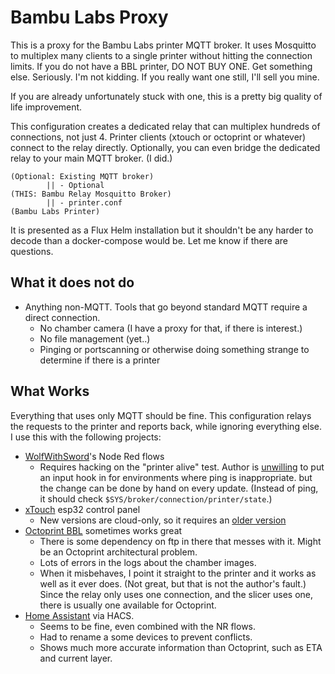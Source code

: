 # Bambu Labs Proxy

This is a proxy for the Bambu Labs printer MQTT broker. It uses Mosquitto to multiplex many clients to a single printer without hitting the connection limits. If you do not have a BBL printer, DO NOT BUY ONE. Get something else. Seriously. I'm not kidding. If you really want one still, I'll sell you mine.

If you are already unfortunately stuck with one, this is a pretty big quality of life improvement.

This configuration creates a dedicated relay that can multiplex hundreds of connections, not just 4. Printer clients (xtouch or octoprint or whatever) connect to the relay directly. Optionally, you can even bridge the dedicated relay to your main MQTT broker. (I did.)

    (Optional: Existing MQTT broker)
            || - Optional
    (THIS: Bambu Relay Mosquitto Broker)
            || - printer.conf
    (Bambu Labs Printer)

It is presented as a Flux Helm installation but it shouldn't be any harder to decode than a docker-compose would be. Let me know if there are questions.

## What it does not do

- Anything non-MQTT. Tools that go beyond standard MQTT require a direct connection.
  - No chamber camera (I have a proxy for that, if there is interest.)
  - No file management (yet..)
  - Pinging or portscanning or otherwise doing something strange to determine if there is a printer

## What Works

Everything that uses only MQTT should be fine. This configuration relays the requests to the printer and reports back, while ignoring everything else. I use this with the following projects:

- [WolfWithSword](https://github.com/WolfwithSword/Bambu-HomeAssistant-Flows)'s Node Red flows
  - Requires hacking on the "printer alive" test. Author is [unwilling](https://github.com/WolfwithSword/Bambu-HomeAssistant-Flows/issues/15#issuecomment-2466936542) to put an input hook in for environments where ping is inappropriate. but the change can be done by hand on every update. (Instead of ping, it should check `$SYS/broker/connection/printer/state`.)
- [xTouch](https://github.com/xperiments-in/xtouch) esp32 control panel
  - New versions are cloud-only, so it requires an [older version](https://github.com/xperiments-in/xtouch/issues/130)
- [Octoprint BBL](https://github.com/jneilliii/OctoPrint-BambuPrinter/) sometimes works great
  - There is some dependency on ftp in there that messes with it. Might be an Octoprint architectural problem.
  - Lots of errors in the logs about the chamber images.
  - When it misbehaves, I point it straight to the printer and it works as well as it ever does. (Not great, but that is not the author's fault.) Since the relay only uses one connection, and the slicer uses one, there is usually one available for Octoprint.
- [Home Assistant](https://github.com/greghesp/ha-bambulab) via HACS.
  - Seems to be fine, even combined with the NR flows.
  - Had to rename a some devices to prevent conflicts.
  - Shows much more accurate information than Octoprint, such as ETA and current layer.
